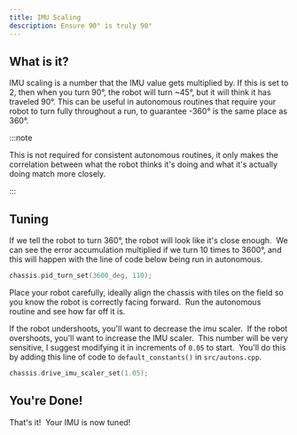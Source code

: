 ```yaml
---
title: IMU Scaling
description: Ensure 90° is truly 90°
---
```


## What is it?
IMU scaling is a number that the IMU value gets multiplied by.  If this is set to 2, then when you turn 90°, the robot will turn ~45°, but it will think it has traveled 90°.  This can be useful in autonomous routines that require your robot to turn fully throughout a run, to guarantee -360° is the same place as 360°.  

:::note

This is not required for consistent autonomous routines, it only makes the correlation between what the robot thinks it's doing and what it's actually doing match more closely.  

:::

## Tuning 
If we tell the robot to turn 360°, the robot will look like it's close enough.  We can see the error accumulation multiplied if we turn 10 times to 3600°, and this will happen with the line of code below being run in autonomous.  
```cpp
chassis.pid_turn_set(3600_deg, 110);
```

Place your robot carefully, ideally align the chassis with tiles on the field so you know the robot is correctly facing forward.  Run the autonomous routine and see how far off it is. 

If the robot undershoots, you'll want to decrease the imu scaler.  If the robot overshoots, you'll want to increase the IMU scaler.  This number will be very sensitive, I suggest modifying it in increments of `0.05` to start.  You'll do this by adding this line of code to `default_constants()` in `src/autons.cpp`.  
```cpp
chassis.drive_imu_scaler_set(1.05);
```

## You're Done!
That's it!  Your IMU is now tuned!  